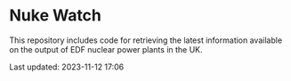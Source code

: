 # Nuke Watch

This repository includes code for retrieving the latest information available on the output of EDF nuclear power plants in the UK.

Last updated: 2023-11-12 17:06